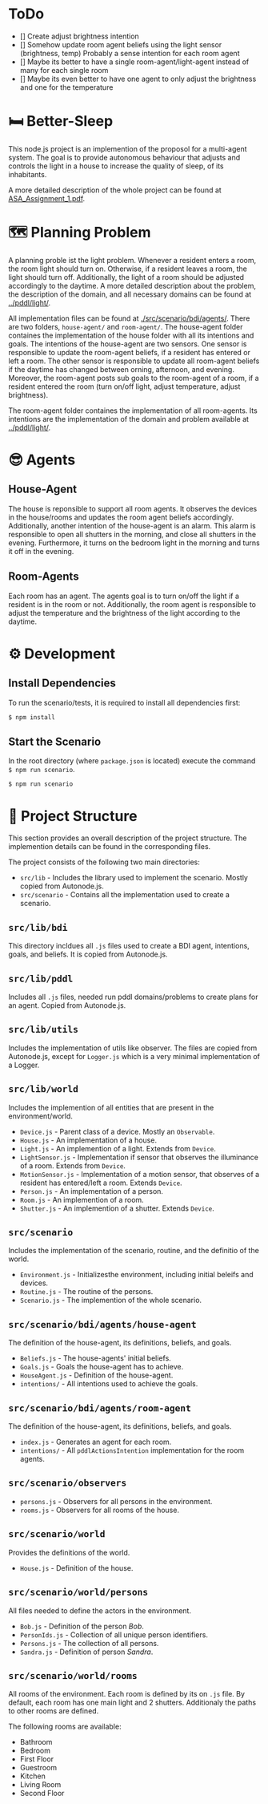 # ToDo

-   [] Create adjust brightness intention
-   [] Somehow update room agent beliefs using the light sensor (brightness, temp) Probably a sense intention for each room agent
-   [] Maybe its better to have a single room-agent/light-agent instead of many for each single room
-   [] Maybe its even better to have one agent to only adjust the brightness and one for the temperature 

# 🛏 Better-Sleep

This node.js project is an implemention of the proposol for a multi-agent system.
The goal is to provide autonomous behaviour that adjusts and controls the light in
a house to increase the quality of sleep, of its inhabitants.

A more detailed description of the whole project can be found at
[ASA_Assignment_1.pdf](../assignment-1/ASA_Assignment_1.pdf).

# 🗺 Planning Problem

A planning proble ist the light problem.
Whenever a resident enters a room, the room light should turn on.
Otherwise, if a resident leaves a room, the light should turn off.
Additionally, the light of a room should be adjusted accordingly to
the daytime.
A more detailed description about the problem, the description of
the domain, and all necessary domains can be found at [../pddl/light/](../pddl/light/).

All implementation files can be found at [./src/scenario/bdi/agents/](./src/scenario/bdi/agents/).
There are two folders, `house-agent/` and `room-agent/`. The house-agent folder
containes the implementation of the house folder with all its intentions and goals.
The intentions of the house-agent are two sensors. One sensor is responsible to update
the room-agent beliefs, if a resident has entered or left a room.
The other sensor is responsible to update all room-agent beliefs if the daytime has changed
between orning, afternoon, and evening. Moreover, the room-agent posts sub goals to the
room-agent of a room, if a resident entered the room (turn on/off light, adjust temperature,
adjust brightness).

The room-agent folder containes the implementation of all room-agents. Its intentions are the
implementation of the domain and problem available at [../pddl/light/](../pddl/light/).

# 😎 Agents

## House-Agent

The house is reponsible to support all room agents. It observes the devices in
the house/rooms and updates the room agent beliefs accordingly.
Additionally, another intention of the house-agent is an alarm. This alarm is
responsible to open all shutters in the morning, and close all shutters in the
evening. Furthermore, it turns on the bedroom light in the morning and turns it
off in the evening.

## Room-Agents

Each room has an agent. The agents goal is to turn on/off the light if a
resident is in the room or not.
Additionally, the room agent is responsible to adjust the temperature and the
brightness of the light according to the daytime.

# ⚙️ Development

## Install Dependencies

To run the scenario/tests, it is required to install all dependencies first:

```
$ npm install
```

## Start the Scenario

In the root directory (where `package.json` is located) execute
the command `$ npm run scenario`.

```
$ npm run scenario
```

# 📄 Project Structure

This section provides an overall description of the project structure.
The implemention details can be found in the corresponding files.

The project consists of the following two main directories:

-   `src/lib` - Includes the library used to implement the scenario. Mostly
    copied from Autonode.js.
-   `src/scenario` - Contains all the implementation used to create a scenario.

## `src/lib/bdi`

This directory incldues all `.js` files used to create a BDI agent, intentions,
goals, and beliefs.
It is copied from Autonode.js.

## `src/lib/pddl`

Includes all `.js` files, needed run pddl domains/problems to create plans
for an agent.
Copied from Autonode.js.

## `src/lib/utils`

Includes the implementation of utils like observer. The files are copied from
Autonode.js, except for `Logger.js` which is a very minimal implementation
of a Logger.

## `src/lib/world`

Includes the implemention of all entities that are present in the
environment/world.

-   `Device.js` - Parent class of a device. Mostly an `Observable`.
-   `House.js` - An implementation of a house.
-   `Light.js` - An implemention of a light. Extends from `Device`.
-   `LightSensor.js` - Implementation if sensor that observes the illuminance of
    a room. Extends from `Device`.
-   `MotionSensor.js` - Implementation of a motion sensor, that observes of a
    resident has entered/left a room. Extends `Device`.
-   `Person.js` - An implementation of a person.
-   `Room.js` - An implemention of a room.
-   `Shutter.js` - An implemention of a shutter. Extends `Device`.

## `src/scenario`

Includes the implementation of the scenario, routine, and the definitio of the
world.

-   `Environment.js` - Initializesthe environment, including initial beleifs and
    devices.
-   `Routine.js` - The routine of the persons.
-   `Scenario.js` - The implemention of the whole scenario.

## `src/scenario/bdi/agents/house-agent`

The definition of the house-agent, its definitions, beliefs, and goals.

-   `Beliefs.js` - The house-agents' initial beliefs.
-   `Goals.js` - Goals the house-agent has to achieve.
-   `HouseAgent.js` - Definition of the house-agent.
-   `intentions/` - All intentions used to achieve the goals.

## `src/scenario/bdi/agents/room-agent`

The definition of the house-agent, its definitions, beliefs, and goals.

-   `index.js` - Generates an agent for each room.
-   `intentions/` - All `pddlActionsIntention` implementation for the room agents.

## `src/scenario/observers`

-   `persons.js` - Observers for all persons in the environment.
-   `rooms.js` - Observers for all rooms of the house.

## `src/scenario/world`

Provides the definitions of the world.

-   `House.js` - Definition of the house.

## `src/scenario/world/persons`

All files needed to define the actors in the environment.

-   `Bob.js` - Definition of the person _Bob_.
-   `PersonIds.js` - Collection of all unique person identifiers.
-   `Persons.js` - The collection of all persons.
-   `Sandra.js` - Definition of person _Sandra_.

## `src/scenario/world/rooms`

All rooms of the environment.
Each room is defined by its on `.js` file.
By default, each room has one main light and 2 shutters.
Additionaly the paths to other rooms are defined.

The following rooms are available:

-   Bathroom
-   Bedroom
-   First Floor
-   Guestroom
-   Kitchen
-   Living Room
-   Second Floor
